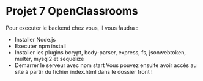 # Projet 7 OpenClassrooms

Pour executer le backend chez vous, il vous faudra :
- Installer Node.js
- Executer npm install
- Installer les plugins bcrypt, body-parser, express, fs, jsonwebtoken, multer, mysql2 et sequelize
- Demarrer le serveur avec npm start
Vous pouvez ensuite avoir accès au site à partir du fichier index.html dans le dossier front !